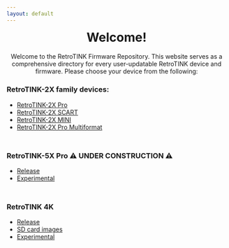 ```yaml
---
layout: default
---
```


<h1 align="center" style="margin-top: 0px;">Welcome!</h1>
<p align="center" >Welcome to the RetroTINK Firmware Repository. This website serves as a comprehensive directory for every user-updatable RetroTINK device and firmware. Please choose your device from the following:</p>

### RetroTINK-2X family devices:
- [RetroTINK-2X Pro](2xpro.md)
- [RetroTINK-2X SCART](2xscart.md)
- [RetroTINK-2X MINI](2xmini.md)
- [RetroTINK-2X Pro Multiformat](2xm.md)

<br style="line-height: 10px" />

### RetroTINK-5X Pro ⚠️ UNDER CONSTRUCTION ⚠️
- [Release](5x.md)
- [Experimental](5x-experimental.md)

<br style="line-height: 10px" />

### RetroTINK 4K
- [Release](4k.md)
- [SD card images](4k-sdcards.md)
- [Experimental](4k-experimental.md)